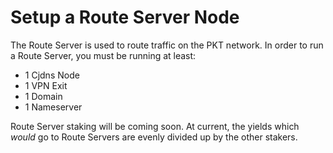 # Setup a Route Server Node
The Route Server is used to route traffic on the PKT network.
In order to run a Route Server, you must be running at least:
* 1 Cjdns Node
* 1 VPN Exit
* 1 Domain
* 1 Nameserver

Route Server staking will be coming soon.
At current, the yields which *would* go to Route Servers are evenly divided up by the other stakers.